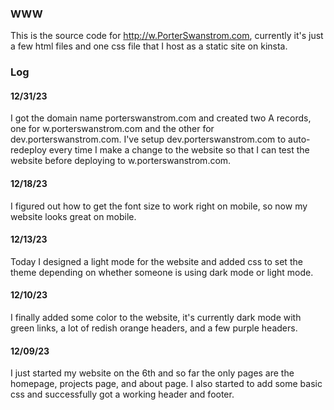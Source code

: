 ### WWW

This is the source code for http://w.PorterSwanstrom.com, currently
it's just a few html files and one css file that I host as a static
site on kinsta.

### Log

#### 12/31/23
I got the domain name porterswanstrom.com and created two A records,
one for w.porterswanstrom.com and the other for dev.porterswanstrom.com.
I've setup dev.porterswanstrom.com to auto-redeploy every time I make a
change to the website so that I can test the website before deploying to
w.porterswanstrom.com.

#### 12/18/23
I figured out how to get the font size to work right on mobile, so now
my website looks great on mobile.

#### 12/13/23
Today I designed a light mode for the website and added css to set the
theme depending on whether someone is using dark mode or light mode.

#### 12/10/23
I finally added some color to the website, it's currently dark mode with
green links, a lot of redish orange headers, and a few purple headers.

#### 12/09/23
I just started my website on the 6th and so far the only pages are
the homepage, projects page, and about page. I also started to add
some basic css and successfully got a working header and footer.
